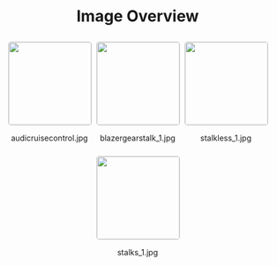 <h1 style ="text-align: center;"> Image Overview </h1>
<div style="display: flex;
flex-wrap: wrap;
gap: 10px;
justify-content: center;
padding: 10px;" >
<div style="flex: 1 1 calc(33.333% - 20px); /* Three images per row on large screens */
        max-width: 150px;
        text-align: center;" >
<img src="https://media.evkx.net/multimedia/technology/userinterface/stalks/audicruisecontrol_xst.jpg" style="width: 150px;
height: auto;
border: 1px solid #ddd;
border-radius: 5px;
  ">
<p>audicruisecontrol.jpg</p>
</div>
<div style="flex: 1 1 calc(33.333% - 20px); /* Three images per row on large screens */
        max-width: 150px;
        text-align: center;" >
<img src="https://media.evkx.net/multimedia/technology/userinterface/stalks/blazergearstalk_1_xst.jpg" style="width: 150px;
height: auto;
border: 1px solid #ddd;
border-radius: 5px;
  ">
<p>blazergearstalk_1.jpg</p>
</div>
<div style="flex: 1 1 calc(33.333% - 20px); /* Three images per row on large screens */
        max-width: 150px;
        text-align: center;" >
<img src="https://media.evkx.net/multimedia/technology/userinterface/stalks/stalkless_1_xst.jpg" style="width: 150px;
height: auto;
border: 1px solid #ddd;
border-radius: 5px;
  ">
<p>stalkless_1.jpg</p>
</div>
<div style="flex: 1 1 calc(33.333% - 20px); /* Three images per row on large screens */
        max-width: 150px;
        text-align: center;" >
<img src="https://media.evkx.net/multimedia/technology/userinterface/stalks/stalks_1_xst.jpg" style="width: 150px;
height: auto;
border: 1px solid #ddd;
border-radius: 5px;
  ">
<p>stalks_1.jpg</p>
</div>
</div>

